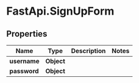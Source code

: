 # FastApi.SignUpForm

## Properties

Name | Type | Description | Notes
------------ | ------------- | ------------- | -------------
**username** | **Object** |  | 
**password** | **Object** |  | 



